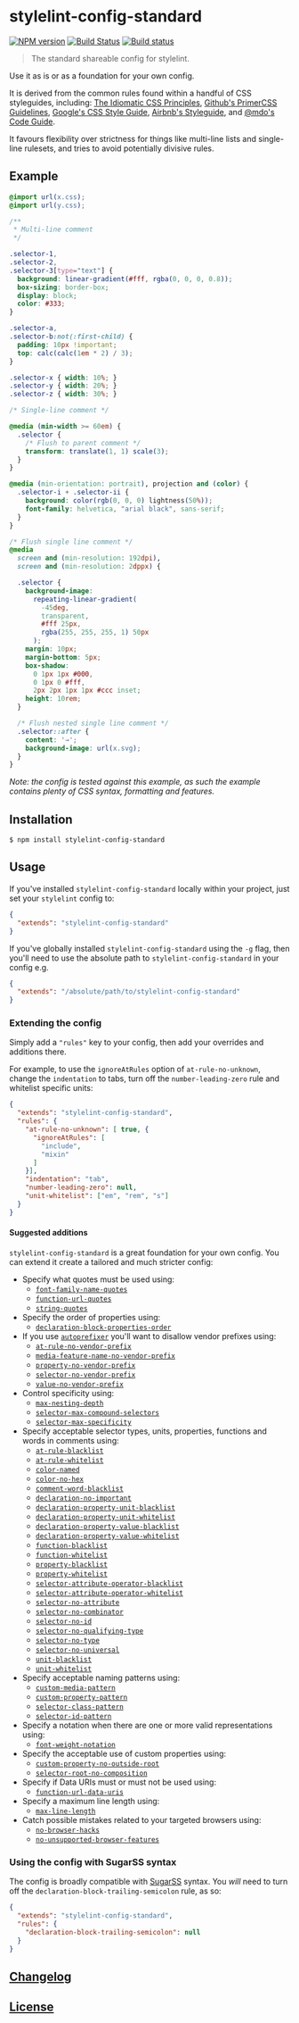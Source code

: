 # stylelint-config-standard

[![NPM version](http://img.shields.io/npm/v/stylelint-config-standard.svg)](https://www.npmjs.org/package/stylelint-config-standard) [![Build Status](https://travis-ci.org/stylelint/stylelint-config-standard.svg?branch=master)](https://travis-ci.org/stylelint/stylelint-config-standard) [![Build status](https://ci.appveyor.com/api/projects/status/o8rfhyax6n7bjnlt/branch/master?svg=true)](https://ci.appveyor.com/project/stylelint/stylelint-config-standard/branch/master)

> The standard shareable config for stylelint.

Use it as is or as a foundation for your own config.

It is derived from the common rules found within a handful of CSS styleguides, including: [The Idiomatic CSS Principles](https://github.com/necolas/idiomatic-css),
[Github's PrimerCSS Guidelines](http://primercss.io/guidelines/#scss),
[Google's CSS Style Guide](https://google.github.io/styleguide/htmlcssguide.xml#CSS_Formatting_Rules), [Airbnb's Styleguide](https://github.com/airbnb/css#css), and [@mdo's Code Guide](http://codeguide.co/#css).

It favours flexibility over strictness for things like multi-line lists and single-line rulesets, and tries to avoid potentially divisive rules.

## Example

```css
@import url(x.css);
@import url(y.css);

/**
 * Multi-line comment
 */

.selector-1,
.selector-2,
.selector-3[type="text"] {
  background: linear-gradient(#fff, rgba(0, 0, 0, 0.8));
  box-sizing: border-box;
  display: block;
  color: #333;
}

.selector-a,
.selector-b:not(:first-child) {
  padding: 10px !important;
  top: calc(calc(1em * 2) / 3);
}

.selector-x { width: 10%; }
.selector-y { width: 20%; }
.selector-z { width: 30%; }

/* Single-line comment */

@media (min-width >= 60em) {
  .selector {
    /* Flush to parent comment */
    transform: translate(1, 1) scale(3);
  }
}

@media (min-orientation: portrait), projection and (color) {
  .selector-i + .selector-ii {
    background: color(rgb(0, 0, 0) lightness(50%));
    font-family: helvetica, "arial black", sans-serif;
  }
}

/* Flush single line comment */
@media
  screen and (min-resolution: 192dpi),
  screen and (min-resolution: 2dppx) {

  .selector {
    background-image:
      repeating-linear-gradient(
        -45deg,
        transparent,
        #fff 25px,
        rgba(255, 255, 255, 1) 50px
      );
    margin: 10px;
    margin-bottom: 5px;
    box-shadow:
      0 1px 1px #000,
      0 1px 0 #fff,
      2px 2px 1px 1px #ccc inset;
    height: 10rem;
  }

  /* Flush nested single line comment */
  .selector::after {
    content: '→';
    background-image: url(x.svg);
  }
}
```

*Note: the config is tested against this example, as such the example contains plenty of CSS syntax, formatting and features.*

## Installation

```console
$ npm install stylelint-config-standard
```

## Usage

If you've installed `stylelint-config-standard` locally within your project, just set your `stylelint` config to:

```json
{
  "extends": "stylelint-config-standard"
}
```

If you've globally installed `stylelint-config-standard` using the `-g` flag, then you'll need to use the absolute path to `stylelint-config-standard` in your config e.g.

```json
{
  "extends": "/absolute/path/to/stylelint-config-standard"
}
```

### Extending the config

Simply add a `"rules"` key to your config, then add your overrides and additions there.

For example, to use the `ignoreAtRules` option of `at-rule-no-unknown`, change the `indentation` to tabs, turn off the `number-leading-zero` rule and whitelist specific units:

```json
{
  "extends": "stylelint-config-standard",
  "rules": {
    "at-rule-no-unknown": [ true, {
      "ignoreAtRules": [
        "include",
        "mixin"
      ]
    }],
    "indentation": "tab",
    "number-leading-zero": null,
    "unit-whitelist": ["em", "rem", "s"]
  }
}
```

#### Suggested additions

`stylelint-config-standard` is a great foundation for your own config. You can extend it create a tailored and much stricter config:

- Specify what quotes must be used using:
  - [`font-family-name-quotes`](https://github.com/stylelint/stylelint/blob/master/src/rules/font-family-name-quotes/README.md)
  - [`function-url-quotes`](https://github.com/stylelint/stylelint/blob/master/src/rules/function-url-quotes/README.md)
  - [`string-quotes`](https://github.com/stylelint/stylelint/blob/master/src/rules/string-quotes/README.md)
- Specify the order of properties using:
  - [`declaration-block-properties-order`](https://github.com/stylelint/stylelint/blob/master/src/rules/declaration-block-properties-order/README.md)
- If you use [`autoprefixer`](https://github.com/postcss/autoprefixer) you'll want to disallow vendor prefixes using:
  - [`at-rule-no-vendor-prefix`](https://github.com/stylelint/stylelint/blob/master/src/rules/at-rule-no-vendor-prefix/README.md)
  - [`media-feature-name-no-vendor-prefix`](https://github.com/stylelint/stylelint/blob/master/src/rules/media-feature-name-no-vendor-prefix/README.md)
  - [`property-no-vendor-prefix`](https://github.com/stylelint/stylelint/blob/master/src/rules/property-no-vendor-prefix/README.md)
  - [`selector-no-vendor-prefix`](https://github.com/stylelint/stylelint/blob/master/src/rules/selector-no-vendor-prefix/README.md)
  - [`value-no-vendor-prefix`](https://github.com/stylelint/stylelint/blob/master/src/rules/value-no-vendor-prefix/README.md)
- Control specificity using:
  - [`max-nesting-depth`](https://github.com/stylelint/stylelint/blob/master/src/rules/max-nesting-depth/README.md)
  - [`selector-max-compound-selectors`](https://github.com/stylelint/stylelint/blob/master/src/rules/selector-max-compound-selectors/README.md)
  - [`selector-max-specificity`](https://github.com/stylelint/stylelint/blob/master/src/rules/selector-max-specificity/README.md)
- Specify acceptable selector types, units, properties, functions and words in comments using:
  - [`at-rule-blacklist`](https://github.com/stylelint/stylelint/blob/master/src/rules/at-rule-blacklist/README.md)
  - [`at-rule-whitelist`](https://github.com/stylelint/stylelint/blob/master/src/rules/at-rule-whitelist/README.md)
  - [`color-named`](https://github.com/stylelint/stylelint/blob/master/src/rules/color-named/README.md)
  - [`color-no-hex`](https://github.com/stylelint/stylelint/blob/master/src/rules/color-no-hex/README.md)
  - [`comment-word-blacklist`](https://github.com/stylelint/stylelint/blob/master/src/rules/comment-word-blacklist/README.md)
  - [`declaration-no-important`](https://github.com/stylelint/stylelint/blob/master/src/rules/declaration-no-important/README.md)
  - [`declaration-property-unit-blacklist`](https://github.com/stylelint/stylelint/blob/master/src/rules/declaration-property-unit-blacklist/README.md)
  - [`declaration-property-unit-whitelist`](https://github.com/stylelint/stylelint/blob/master/src/rules/declaration-property-unit-whitelist/README.md)
  - [`declaration-property-value-blacklist`](https://github.com/stylelint/stylelint/blob/master/src/rules/declaration-property-value-blacklist/README.md)
  - [`declaration-property-value-whitelist`](https://github.com/stylelint/stylelint/blob/master/src/rules/declaration-property-value-whitelist/README.md)
  - [`function-blacklist`](https://github.com/stylelint/stylelint/blob/master/src/rules/function-blacklist/README.md)
  - [`function-whitelist`](https://github.com/stylelint/stylelint/blob/master/src/rules/function-whitelist/README.md)
  - [`property-blacklist`](https://github.com/stylelint/stylelint/blob/master/src/rules/property-blacklist/README.md)
  - [`property-whitelist`](https://github.com/stylelint/stylelint/blob/master/src/rules/property-whitelist/README.md)
  - [`selector-attribute-operator-blacklist`](https://github.com/stylelint/stylelint/blob/master/src/rules/selector-attribute-operator-blacklist/README.md)
  - [`selector-attribute-operator-whitelist`](https://github.com/stylelint/stylelint/blob/master/src/rules/selector-attribute-operator-whitelist/README.md)
  - [`selector-no-attribute`](https://github.com/stylelint/stylelint/blob/master/src/rules/selector-no-attribute/README.md)
  - [`selector-no-combinator`](https://github.com/stylelint/stylelint/blob/master/src/rules/selector-no-combinator/README.md)
  - [`selector-no-id`](https://github.com/stylelint/stylelint/blob/master/src/rules/selector-no-id/README.md)
  - [`selector-no-qualifying-type`](https://github.com/stylelint/stylelint/blob/master/src/rules/selector-no-qualifying-type/README.md)
  - [`selector-no-type`](https://github.com/stylelint/stylelint/blob/master/src/rules/selector-no-type/README.md)
  - [`selector-no-universal`](https://github.com/stylelint/stylelint/blob/master/src/rules/selector-no-universal/README.md)
  - [`unit-blacklist`](https://github.com/stylelint/stylelint/blob/master/src/rules/property-blacklist/README.md)
  - [`unit-whitelist`](https://github.com/stylelint/stylelint/blob/master/src/rules/property-blacklist/README.md)
- Specify acceptable naming patterns using:
  - [`custom-media-pattern`](https://github.com/stylelint/stylelint/blob/master/src/rules/custom-media-pattern/README.md)
  - [`custom-property-pattern`](https://github.com/stylelint/stylelint/blob/master/src/rules/custom-property-pattern/README.md)
  - [`selector-class-pattern`](https://github.com/stylelint/stylelint/blob/master/src/rules/selector-class-pattern/README.md)
  - [`selector-id-pattern`](https://github.com/stylelint/stylelint/blob/master/src/rules/selector-id-pattern/README.md)
- Specify a notation when there are one or more valid representations using:
  - [`font-weight-notation`](https://github.com/stylelint/stylelint/blob/master/src/rules/font-weight-notation/README.md)
- Specify the acceptable use of custom properties using:
  - [`custom-property-no-outside-root`](https://github.com/stylelint/stylelint/blob/master/src/rules/custom-property-no-outside-root/README.md)
  - [`selector-root-no-composition`](https://github.com/stylelint/stylelint/blob/master/src/rules/selector-root-no-composition/README.md)
- Specify if Data URIs must or must not be used using:
  - [`function-url-data-uris`](https://github.com/stylelint/stylelint/blob/master/src/rules/function-url-data-uris/README.md)
- Specify a maximum line length using:
  - [`max-line-length`](https://github.com/stylelint/stylelint/blob/master/src/rules/max-line-length/README.md)
- Catch possible mistakes related to your targeted browsers using:
  - [`no-browser-hacks`](https://github.com/stylelint/stylelint/blob/master/src/rules/no-browser-hacks/README.md)
  - [`no-unsupported-browser-features`](https://github.com/stylelint/stylelint/blob/master/src/rules/no-unsupported-browser-features/README.md)

### Using the config with SugarSS syntax

The config is broadly compatible with [SugarSS](https://github.com/postcss/sugarss) syntax. You *will* need to turn off the `declaration-block-trailing-semicolon` rule, as so:

```json
{
  "extends": "stylelint-config-standard",
  "rules": {
    "declaration-block-trailing-semicolon": null
  }
}
```

## [Changelog](CHANGELOG.md)

## [License](LICENSE)
